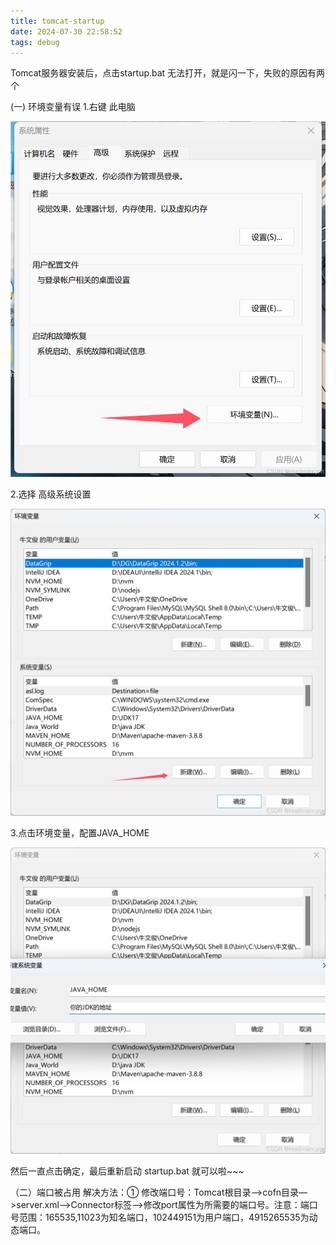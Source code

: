 ```yaml
---
title: tomcat-startup
date: 2024-07-30 22:58:52
tags: debug
---
```


Tomcat服务器安装后，点击startup.bat 无法打开，就是闪一下，失败的原因有两个

<!-- more -->

(一) 环境变量有误
1.右键 此电脑 

![](../images/Tomcat-startup/1.png)

2.选择 高级系统设置

![](../images/Tomcat-startup/2.png)

 3.点击环境变量，配置JAVA_HOME

![](../images/Tomcat-startup/3.png)



然后一直点击确定，最后重新启动 startup.bat 就可以啦~~~

（二）端口被占用
解决方法：① 修改端口号：Tomcat根目录—>cofn目录—>server.xml—>Connector标签—>修改port属性为所需要的端口号。注意：端口号范围：165535,11023为知名端口，102449151为用户端口，4915265535为动态端口。

